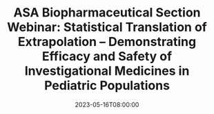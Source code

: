 ---
# Documentation: https://wowchemy.com/docs/managing-content/
type: webinar
title: "ASA Biopharmaceutical Section Webinar: Statistical Translation of Extrapolation – Demonstrating Efficacy and Safety of Investigational Medicines in Pediatric Populations"
url_freeregister: https://www.eventbrite.com/e/statistical-translation-of-extrapolation-demonstrating-efficacy-and-safety-tickets-629452337887
date: 2023-05-16T08:00:00
date_end: 2023-05-16T10:00:00
all_day: false
speaker: "James Travis, Margaret [Meg] Gamalo and Jingjing Ye"
---